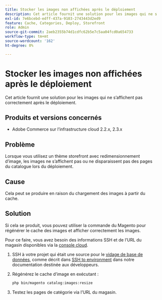 ```yaml
---
title: Stocker les images non affichées après le déploiement
description: Cet article fournit une solution pour les images qui ne s’affichent pas correctement après le déploiement.
exl-id: 7e6bcebd-edff-437a-9103-2743443d2ed9
feature: Cache, Categories, Deploy, Storefront
role: Admin
source-git-commit: 2aeb2355b74d1cdfc62b5e7c5aa04fcd0a654733
workflow-type: tm+mt
source-wordcount: '162'
ht-degree: 0%

---
```


# Stocker les images non affichées après le déploiement

Cet article fournit une solution pour les images qui ne s’affichent pas correctement après le déploiement.

## Produits et versions concernés

* Adobe Commerce sur l’infrastructure cloud 2.2.x, 2.3.x

## Problème

Lorsque vous utilisez un thème storefront avec redimensionnement d’image, les images ne s’affichent pas ou ne disparaissent pas des pages du catalogue lors du déploiement.

## Cause

Cela peut se produire en raison du chargement des images à partir du cache.

## Solution

Si cela se produit, vous pouvez utiliser la commande du Magento pour régénérer le cache des images et afficher correctement les images.

Pour ce faire, vous avez besoin des informations SSH et de l’URL du magasin disponibles via la [console cloud](https://experienceleague.adobe.com/docs/commerce-cloud-service/user-guide/project/overview.html).

1. SSH à votre projet qui était une source pour le [vidage de base de données](/help/how-to/general/create-database-dump-on-cloud.md), comme décrit dans [SSH to environment](https://experienceleague.adobe.com/en/docs/commerce-cloud-service/user-guide/develop/secure-connections) dans notre documentation destinée aux développeurs.
1. Régénérez le cache d’image en exécutant :

   ```bash
   php bin/magento catalog:images:resize
   ```

1. Testez les pages de catégorie via l’URL du magasin.
